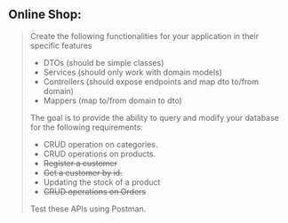 ## Online Shop:

> Create the following functionalities for your application in their specific features
>
> - DTOs (should be simple classes)
> - Services (should only work with domain models)
> - Controllers (should expose endpoints and map dto to/from domain)
> - Mappers (map to/from domain to dto)
>
> The goal is to provide the ability to query and modify your database for the following requirements:
>
> - CRUD operation on categories.
> - CRUD operations on products.
> - ~~Register a customer~~
> - ~~Get a customer by id.~~
> - Updating the stock of a product
> - ~~CRUD operations on Orders~~
>
> Test these APIs using Postman.
